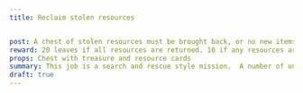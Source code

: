 ```yaml
---
title: Reclaim stolen resources


post: A chest of stolen resources must be brought back, or no new items will be able to be created for next adventure day. 
reward: 20 leaves if all resources are returned. 10 if any resources are missing.
props: Chest with treasure and resource cards
summary: This job is a search and rescue style mission.  A number of undead have stolen a large stockpile of resources from a caravan.  The players must destroy the undead and safely return with the resources.  This will allow all lineages/guilds to make new items for next event.  If this is not completed, the lineages/guilds don't have the resources to build anything.
draft: true
---
```






